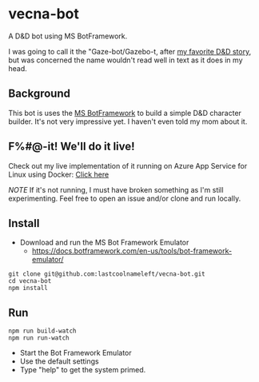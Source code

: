 # vecna-bot
A D&amp;D bot using MS BotFramework.  

I was going to call it the "Gaze-bot/Gazebo-t, after [my favorite D&D story](http://www.netfunny.com/rhf/jokes/98/Jul/gazebo.html), but was concerned the name wouldn't read well in text as it does in my head.

## Background

This bot is uses the [MS BotFramework](https://dev.botframework.com/) to build a simple D&D character builder.  It's not very impressive yet.  I haven't even told my mom about it.

## F%#@-it!  We'll do it live!

Check out my live implementation of it running on Azure App Service for Linux using Docker: [Click here](https://vecna-bot.azurewebsites.net/webchat/?s=NLmdeZuEgUU.cwA.fpA.oHDBKRnwOno6wfCFFfasLHMtyREPp73-1NWGAYOeOBU)

*NOTE* If it's not running, I must have broken something as I'm still experimenting.  Feel free to open an issue and/or clone and run locally.

## Install

* Download and run the MS Bot Framework Emulator
  * https://docs.botframework.com/en-us/tools/bot-framework-emulator/
```
git clone git@github.com:lastcoolnameleft/vecna-bot.git
cd vecna-bot
npm install
```


## Run

```
npm run build-watch
npm run run-watch
```

* Start the Bot Framework Emulator
* Use the default settings
* Type "help" to get the system primed.
  
